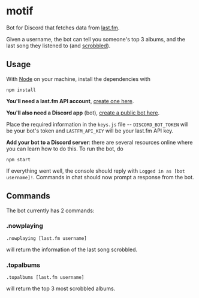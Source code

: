 # motif

Bot for Discord that fetches data from [last.fm].

Given a username, the bot can tell you someone's top 3 albums,
and the last song they listened to (and [scrobbled]).

[last.fm]: http://www.last.fm/
[scrobbled]: https://www.netlingo.com/word/scrobble.php

## Usage

With [Node](https://nodejs.org) on your machine, 
install the dependencies with 
```
npm install
```
**You'll need a last.fm API account**, 
[create one here](http://www.last.fm/api/accounts). 

**You'll also need a Discord app** (bot), 
[create a public bot here](https://discordapp.com/de2.velopers/applications/me).

Place the required information in the `keys.js` file -- 
`DISCORD_BOT_TOKEN` will be your bot's token and 
`LASTFM_API_KEY` will be your last.fm API key.

**Add your bot to a Discord server**: there are several 
resources online where you can learn how to do this.
To run the bot, do 
```
npm start
```
If everything went well, the console should reply with `Logged in as [bot username]!`. 
Commands in chat should now prompt a response from the bot.  

## Commands

The bot currently has 2 commands:

### .nowplaying
```
.nowplaying [last.fm username]
```
will return the information of the last song scrobbled.

### .topalbums
```
.topalbums [last.fm username]
```
will return the top 3 most scrobbled albums.

